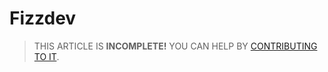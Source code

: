 # Fizzdev

> THIS ARTICLE IS **INCOMPLETE!** YOU CAN HELP BY [CONTRIBUTING TO IT](meta/contributing).
